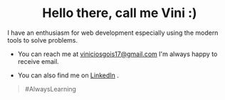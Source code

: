 <h1 align="center">Hello there, call me Vini :) </h1>
  
<p>I have an enthusiasm for web development especially using the modern tools to solve problems.</p>  

- You can reach me at viniciosgois17@gmail.com I'm always happy to receive email.

- You can also find me on [LinkedIn](https://www.linkedin.com/in/vinicios-gois-5b695621a/) .

> #AlwaysLearning
